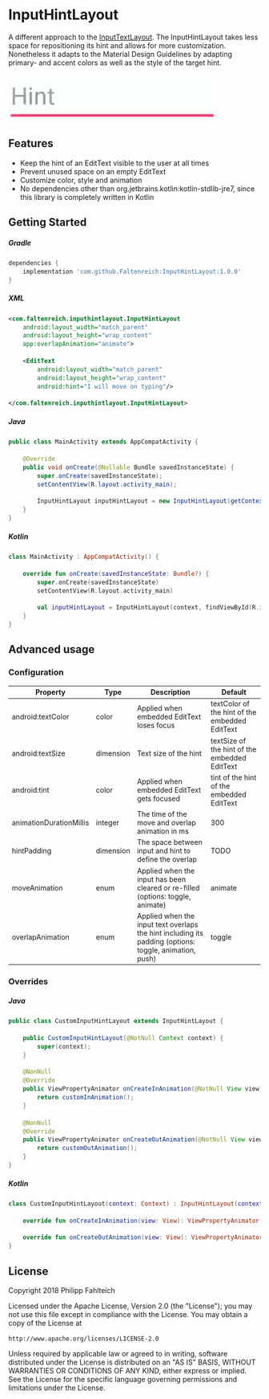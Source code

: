 # InputHintLayout


A different approach to the [InputTextLayout](https://developer.android.com/reference/android/support/design/widget/TextInputLayout.html).
The InputHintLayout takes less space for repositioning its hint and allows for more customization. 
Nonetheless it adapts to the Material Design Guidelines by adapting primary- and accent colors as well as the style of the target hint.

![Preview](https://github.com/Faltenreich/InputHintLayout/blob/develop/preview.gif)

## Features
- Keep the hint of an EditText visible to the user at all times
- Prevent unused space on an empty EditText
- Customize color, style and animation
- No dependencies other than org.jetbrains.kotlin:kotlin-stdlib-jre7, since this library is completely written in Kotlin

## Getting Started

##### Gradle
```gradle
dependencies {
    implementation 'com.github.Faltenreich:InputHintLayout:1.0.0'
}
```

##### XML
```xml
<com.faltenreich.inputhintlayout.InputHintLayout
    android:layout_width="match_parent"
    android:layout_height="wrap_content"
    app:overlapAnimation="animate">
    
    <EditText
        android:layout_width="match_parent"
        android:layout_height="wrap_content"
        android:hint="I will move on typing"/>
        
</com.faltenreich.inputhintlayout.InputHintLayout>
```

##### Java
```java
public class MainActivity extends AppCompatActivity {
    
    @Override
    public void onCreate(@Nullable Bundle savedInstanceState) {
        super.onCreate(savedInstanceState);
        setContentView(R.layout.activity_main);
        
        InputHintLayout inputHintLayout = new InputHintLayout(getContext(), findViewById(R.id.editText));
    }
}

```

##### Kotlin
```kotlin
class MainActivity : AppCompatActivity() {
    
    override fun onCreate(savedInstanceState: Bundle?) {
        super.onCreate(savedInstanceState)
        setContentView(R.layout.activity_main)
        
        val inputHintLayout = InputHintLayout(context, findViewById(R.id.editText))
    }
}
```

## Advanced usage

### Configuration

Property | Type | Description | Default
--- | --- | --- | ---
android:textColor | color | Applied when embedded EditText loses focus | textColor of the hint of the embedded EditText
android:textSize | dimension | Text size of the hint | textSize of the hint of the embedded EditText
android:tint | color | Applied when embedded EditText gets focused | tint of the hint of the embedded EditText
animationDurationMillis | integer | The time of the move and overlap animation in ms | 300
hintPadding | dimension | The space between input and hint to define the overlap | TODO
moveAnimation | enum | Applied when the input has been cleared or re-filled (options: toggle, animate) | animate
overlapAnimation | enum | Applied when the input text overlaps the hint including its padding (options: toggle, animation, push) | toggle

### Overrides

##### Java
```java
public class CustomInputHintLayout extends InputHintLayout {
    
    public CustomInputHintLayout(@NotNull Context context) {
        super(context);
    }
    
    @NonNull
    @Override
    public ViewPropertyAnimator onCreateInAnimation(@NotNull View view) {
        return customInAnimation();
    }
    
    @NonNull
    @Override
    public ViewPropertyAnimator onCreateOutAnimation(@NotNull View view) {
        return customOutAnimation();
    }
}
```

##### Kotlin
```kotlin
class CustomInputHintLayout(context: Context) : InputHintLayout(context) {
    
    override fun onCreateInAnimation(view: View): ViewPropertyAnimator = customInAnimation()
    
    override fun onCreateOutAnimation(view: View): ViewPropertyAnimator = customOutAnimation()
}
```

## License

Copyright 2018 Philipp Fahlteich

Licensed under the Apache License, Version 2.0 (the "License");
you may not use this file except in compliance with the License.
You may obtain a copy of the License at

    http://www.apache.org/licenses/LICENSE-2.0

Unless required by applicable law or agreed to in writing, software
distributed under the License is distributed on an "AS IS" BASIS,
WITHOUT WARRANTIES OR CONDITIONS OF ANY KIND, either express or implied.
See the License for the specific language governing permissions and
limitations under the License.